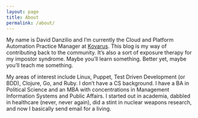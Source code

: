 ```yaml
---
layout: page
title: About
permalink: /about/
---
```


My name is David Danzilio and I’m currently the Cloud and Platform Automation Practice Manager at [Kovarus](http://www.kovarus.com). This blog is my way of contributing back to the community. It’s also a sort of exposure therapy for my impostor syndrome. Maybe you’ll learn something. Better yet, maybe you’ll teach me something.

My areas of interest include Linux, Puppet, Test Driven Development (or BDD), Clojure, Go, and Ruby. I don’t have a CS background. I have a BA in Political Science and an MBA with concentrations in Management Information Systems and Public Affairs. I started out in academia, dabbled in healthcare (never, never again), did a stint in nuclear weapons research, and now I basically send email for a living.
